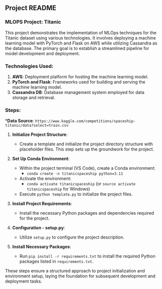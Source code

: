 ## Project README

### MLOPS Project: Titanic

This project demonstrates the implementation of MLOps techniques for the Titanic dataset using various technologies. It involves deploying a machine learning model with PyTorch and Flask on AWS while utilizing Cassandra as the database. The primary goal is to establish a streamlined pipeline for model development and deployment.

### Technologies Used:
1. **AWS**: Deployment platform for hosting the machine learning model.
2. **PyTorch and Flask**: Frameworks used for building and serving the machine learning model.
3. **Cassandra DB**: Database management system employed for data storage and retrieval.

### Steps:

***Data Source**: `https://www.kaggle.com/competitions/spaceship-titanic/data?select=train.csv`

1. **Initialize Project Structure**:
   - Create a template and initialize the project directory structure with placeholder files. This step sets up the groundwork for the project.
   
2. **Set Up Conda Environment**:
   - Within the project terminal (VS Code), create a Conda environment:
     - `conda create -n titanicspaceship python=3.11`
   - Activate the environment:
     - `conda activate titanicspaceship` (or `source activate titanicspaceship` for Windows)
   - Execute `python template.py` to initialize the project files.
   
3. **Install Project Requirements**:
   - Install the necessary Python packages and dependencies required for the project.

4. **Configuration - setup.py**:
   - Utilize `setup.py` to configure the project description.

5. **Install Necessary Packages**:
   - Run `pip install -r requirements.txt` to install the required Python packages listed in `requirements.txt`.

These steps ensure a structured approach to project initialization and environment setup, laying the foundation for subsequent development and deployment tasks.
